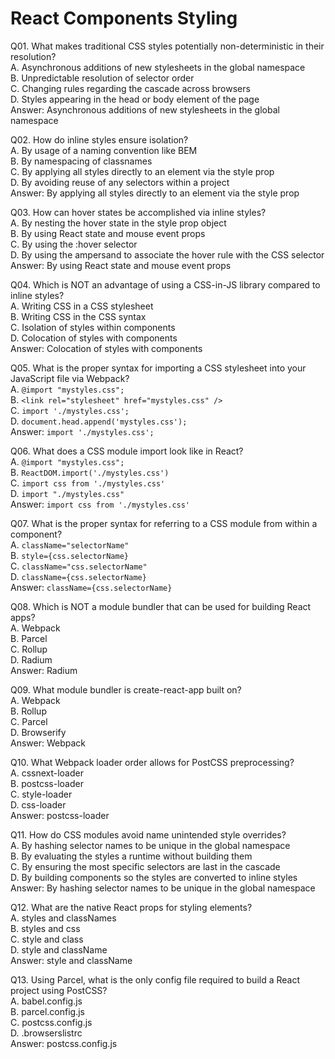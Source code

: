 React Components Styling
========================

Q01. What makes traditional CSS styles potentially non-deterministic in their resolution?  
A. Asynchronous additions of new stylesheets in the global namespace  
B. Unpredictable resolution of selector order  
C. Changing rules regarding the cascade across browsers  
D. Styles appearing in the head or body element of the page  
Answer: Asynchronous additions of new stylesheets in the global namespace  

Q02. How do inline styles ensure isolation?  
A. By usage of a naming convention like BEM  
B. By namespacing of classnames  
C. By applying all styles directly to an element via the style prop  
D. By avoiding reuse of any selectors within a project  
Answer: By applying all styles directly to an element via the style prop  

Q03. How can hover states be accomplished via inline styles?  
A. By nesting the hover state in the style prop object  
B. By using React state and mouse event props  
C. By using the :hover selector  
D. By using the ampersand to associate the hover rule with the CSS selector  
Answer: By using React state and mouse event props  

Q04. Which is NOT an advantage of using a CSS-in-JS library compared to inline styles?  
A. Writing CSS in a CSS stylesheet  
B. Writing CSS in the CSS syntax  
C. Isolation of styles within components  
D. Colocation of styles with components  
Answer: Colocation of styles with components  

Q05. What is the proper syntax for importing a CSS stylesheet into your JavaScript file via Webpack?  
A. `@import "mystyles.css";`  
B. `<link rel="stylesheet" href="mystyles.css" />`  
C. `import './mystyles.css';`  
D. `document.head.append('mystyles.css');`  
Answer: `import './mystyles.css';`  

Q06. What does a CSS module import look like in React?  
A. `@import "mystyles.css";`  
B. `ReactDOM.import('./mystyles.css')`  
C. `import css from './mystyles.css'`  
D. `import "./mystyles.css"`  
Answer: `import css from './mystyles.css'`  

Q07. What is the proper syntax for referring to a CSS module from within a component?  
A. `className="selectorName"`  
B. `style={css.selectorName}`  
C. `className="css.selectorName"`  
D. `className={css.selectorName}`  
Answer: `className={css.selectorName}`  

Q08. Which is NOT a module bundler that can be used for building React apps?  
A. Webpack  
B. Parcel  
C. Rollup  
D. Radium  
Answer: Radium  

Q09. What module bundler is create-react-app built on?  
A. Webpack  
B. Rollup  
C. Parcel  
D. Browserify  
Answer: Webpack  

Q10. What Webpack loader order allows for PostCSS preprocessing?  
A. cssnext-loader  
B. postcss-loader  
C. style-loader  
D. css-loader  
Answer: postcss-loader  

Q11. How do CSS modules avoid name unintended style overrides?  
A. By hashing selector names to be unique in the global namespace  
B. By evaluating the styles a runtime without building them  
C. By ensuring the most specific selectors are last in the cascade  
D. By building components so the styles are converted to inline styles  
Answer: By hashing selector names to be unique in the global namespace  

Q12. What are the native React props for styling elements?  
A. styles and classNames  
B. styles and css  
C. style and class  
D. style and className  
Answer: style and className  

Q13. Using Parcel, what is the only config file required to build a React project using PostCSS?  
A. babel.config.js  
B. parcel.config.js  
C. postcss.config.js  
D. .browserslistrc  
Answer: postcss.config.js  